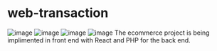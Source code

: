 # web-transaction

![image](https://user-images.githubusercontent.com/39740365/226712931-561dffbb-812f-45d8-a3f0-ac95dd759371.png)
![image](https://user-images.githubusercontent.com/39740365/226712800-cf5b83de-f0c3-4ad4-85d1-fa660638db40.png)
![image](https://user-images.githubusercontent.com/39740365/226712647-ac060e52-c1d6-4158-b1e3-c69dbcd1fcfd.png)
![image](https://user-images.githubusercontent.com/39740365/226715204-0005a56d-786e-4dc8-929c-41cc862c579a.png)
The ecommerce project is being implimented in front end with React and PHP for the back end.

